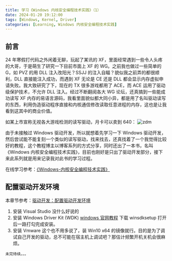 ```yaml
---
title: 学习《Windows 内核安全编程技术实践》（1）
date: 2024-01-20 19:12:00
tags: [Windows, Kernel, Driver]
categories: [Learning, Windows 内核安全编程技术实践]
---
```


## 前言

24 年寒假打代码之外闲着无聊，玩起了某讯的 XF，里面经常遇到一些令人头疼的大哥，于是萌生了研究一下目前市面上 XF 的 WG。之前我也做过一些简单的 G，如 PVZ 的用 DLL 注入改阳光？SSJJ 的注入自瞄？貌似我之前弄的都很顺利，DLL 直接能注入成功，而遇到 XF 无论是 CE 还是 DLL 都会显示内存虚拟申请失败。我大致研究了下，现在的 TX 很多游戏都用了 ACE，而 ACE 运用了驱动级保护技术，不允许 DLL 注入。经过不断翻阅各大 WG 论坛，还真搞到一些能成功读写 XF 内存的易语言源码，我看里面貌似都大同小异，都是用了名叫驱动读写的东西，利用伪造驱动程序直接和内核通信修改读取任意进程的内存，这也是让我看到这其中的商业价值。

如某上市宣称无视各大游戏检测的读写驱动，月卡可以卖到 640：
![zdm](/images/windows_kernel_safety_programing/zdm.png)

由于未接触过 Windows 驱动开发，所以就想着先学习一下 Windows 驱动开发，然后尝试能不能复刻一个类似的读写驱动，找来找去，还真找着了一个我觉得比较好的教程，这个教程博主以博客系列的方式分享，同时还出了一本书，名叫《Windows 内核安全编程技术实践》，目前也刚好是只出了驱动开发部分，接下来此系列就是用来记录我对此书的学习过程。

在线学习参考：[《Windows-内核安全编程技术实践》](https://www.lyshark.com/categories/%E3%80%8AWindows-%E5%86%85%E6%A0%B8%E5%AE%89%E5%85%A8%E7%BC%96%E7%A8%8B%E6%8A%80%E6%9C%AF%E5%AE%9E%E8%B7%B5%E3%80%8B/)

## 配置驱动开发环境

本章节参考：[驱动开发：配置驱动开发环境](https://www.lyshark.com/windows-kernel-safety-programming-techniques-1/)

1. 安装 Visual Studio
   没什么好说的
2. 安装 Windows Driver Kit (WDK)
   [windows 官网教程](https://learn.microsoft.com/en-us/windows-hardware/drivers/download-the-wdk)
   下载 winsdksetup 打开后一路打勾完成安装。
3. 安装 Vmware
   这个也不用多说了，装 Win10 x64 的镜像就行。目的是为了调试自己开发的驱动，总不可能在宿主机上调试吧？那估计频繁开机关机会很麻烦。

`未完待续。。。`
